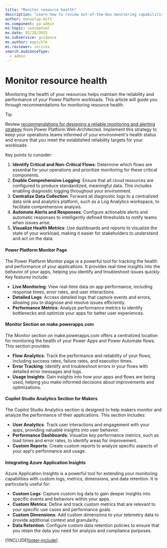 ```yaml
---
title: "Monitor resource health"
description: "Learn how to review out-of-the-box monitoring capabilities, check service and environment health, set alerts on security permissions or compliance regulations, and perform typical actions to ensure a secure, healthy, and safe citizen developer environment."
author: manuelap-msft
ms.component: pa-admin
ms.topic: conceptual
ms.date: 02/28/2025
ms.subservice: guidance
ms.author: mapichle
ms.reviewer: sericks
search.audienceType: 
  - admin
---
```


# Monitor resource health

Monitoring the health of your resources helps maintain the reliability and performance of your Power Platform workloads. This article will guide you through recommendations for monitoring resource health.

>[!TIP]
> Review [recommendations for designing a reliable monitoring and alerting strategy](/power-platform/well-architected/reliability/monitoring-alerting-strategy) from Power Platform Well-Architected. Implement this strategy to keep your operations teams informed of your environment's health status and ensure that you meet the established reliability targets for your workloads.

Key points to consider:

1. **Identify Critical and Non-Critical Flows**: Determine which flows are essential for your operations and prioritize monitoring for these critical components.
2. **Enable Comprehensive Logging**: Ensure that all cloud resources are configured to produce standardized, meaningful data. This includes enabling diagnostic logging throughout your environment.
3. **Centralize Data Collection**: Forward all diagnostic logs to a centralized data sink and analytics platform, such as a Log Analytics workspace, to facilitate comprehensive analysis.
4. **Automate Alerts and Responses**: Configure actionable alerts and automatic responses to intelligently defined thresholds to notify teams when issues arise.
5. **Visualize Health Metrics**: Use dashboards and reports to visualize the state of your workload, making it easier for stakeholders to understand and act on the data.

#### Power Platform Monitor Page

The Power Platform Monitor page is a powerful tool for tracking the health and performance of your applications. It provides real-time insights into the behavior of your apps, helping you identify and troubleshoot issues quickly. Key features include:

- **Live Monitoring**: View real-time data on app performance, including response times, error rates, and user interactions.
- **Detailed Logs**: Access detailed logs that capture events and errors, allowing you to diagnose and resolve issues efficiently.
- **Performance Metrics**: Analyze performance metrics to identify bottlenecks and optimize your apps for better user experiences.

#### Monitor Section on make.powerapps.com

The Monitor section on make.powerapps.com offers a centralized location for monitoring the health of your Power Apps and Power Automate flows. This section provides:

- **Flow Analytics**: Track the performance and reliability of your flows, including success rates, failure rates, and execution times.
- **Error Tracking**: Identify and troubleshoot errors in your flows with detailed error messages and logs.
- **Usage Insights**: Gain insights into how your apps and flows are being used, helping you make informed decisions about improvements and optimizations.

#### Copilot Studio Analytics Section for Makers

The Copilot Studio Analytics section is designed to help makers monitor and analyze the performance of their applications. This section includes:

- **User Analytics**: Track user interactions and engagement with your apps, providing valuable insights into user behavior.
- **Performance Dashboards**: Visualize key performance metrics, such as load times and error rates, to identify areas for improvement.
- **Custom Reports**: Create custom reports to analyze specific aspects of your app's performance and usage.

#### Integrating Azure Application Insights

Azure Application Insights is a powerful tool for extending your monitoring capabilities with custom logs, metrics, dimensions, and data retention. It is particularly useful for:

- **Custom Logs**: Capture custom log data to gain deeper insights into specific events and behaviors within your apps.
- **Custom Metrics**: Define and track custom metrics that are relevant to your specific use cases and performance goals.
- **Custom Dimensions**: Add custom dimensions to your telemetry data to provide additional context and granularity.
- **Data Retention**: Configure custom data retention policies to ensure that you retain the data you need for analysis and compliance purposes.

<!-- I think we may want to add a section on 'monitor resource health' and it's a double click into PPAC Monitor, Maker Portal monitor experiences (P. Auto's automation center is being renamed to 'Monitor', make.powerapps.com has a Monitor section and Copilot Studio's analytics section is being augmented by automation center and being renamed to Monitor. Also, we can callout Azure Application Insights (most useful for custom logs, custom metrics, custom dimensions, custom data retention). -->

[!INCLUDE[footer-include](../../includes/footer-banner.md)]
